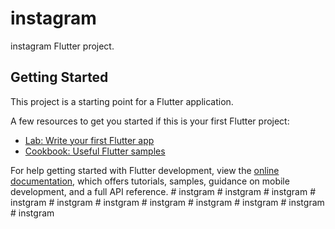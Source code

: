 # instagram

instagram Flutter project.

## Getting Started

This project is a starting point for a Flutter application.

A few resources to get you started if this is your first Flutter project:

- [Lab: Write your first Flutter app](https://docs.flutter.dev/get-started/codelab)
- [Cookbook: Useful Flutter samples](https://docs.flutter.dev/cookbook)

For help getting started with Flutter development, view the
[online documentation](https://docs.flutter.dev/), which offers tutorials,
samples, guidance on mobile development, and a full API reference.
#   i n s t g r a m  
 #   i n s t g r a m  
 #   i n s t g r a m  
 #   i n s t g r a m  
 #   i n s t g r a m  
 #   i n s t g r a m  
 #   i n s t g r a m  
 #   i n s t g r a m  
 #   i n s t g r a m  
 #   i n s t g r a m  
 #   i n s t g r a m  
 